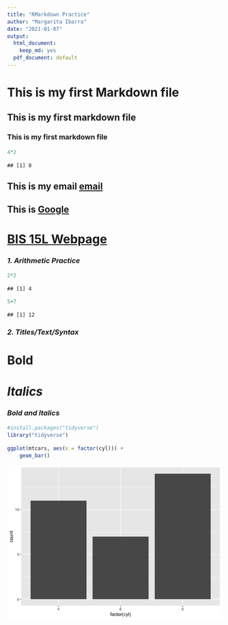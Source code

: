 ```yaml
---
title: "RMarkdown Practice"
author: "Margarita Ibarra"
date: "2021-01-07"
output:
  html_document: 
    keep_md: yes
  pdf_document: default
---
```




# This is my first Markdown file
## This is my first markdown file
### This is my first markdown file



```r
4*2
```

```
## [1] 8
```

## This is my email [email](mailto:mibarra@ucdavis.edu)

## This is [Google](https://www.google.com)

# [BIS 15L Webpage](https://jmledford3115.github.io/datascibiol/)

### _1. Arithmetic Practice_


```r
2*2
```

```
## [1] 4
```

```r
5+7
```

```
## [1] 12
```


### _2. Titles/Text/Syntax_

# **Bold**

# _Italics_

### _*Bold and Italics*_



```r
#install.packages("tidyverse")
library("tidyverse")
```


```r
ggplot(mtcars, aes(x = factor(cyl))) +
    geom_bar()
```

![](RMarkdown-Practice_files/figure-html/unnamed-chunk-5-1.png)<!-- -->
